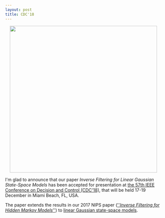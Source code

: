 ```yaml
---
layout: post
title: CDC'18 
---
```

<p align="center">
    <img width="475" src="https://cdc2018.ieeecss.org/images/banner_cdc_2018_new.jpg">
</p>

I'm glad to announce that our paper *Inverse Filtering for Linear Gaussian State-Space
Models* has been accepted for presentation at [the 57th IEEE Conference on Decision
and Control (CDC'18)](https://cdc2018.ieeecss.org/), that will be held 17-19 December in
Miami Beach, FL, USA. 

The paper extends the results in our 2017 NIPS paper ([''*Inverse Filtering for
Hidden Markov
Models*''](http://papers.nips.cc/paper/7008-inverse-filtering-for-hidden-markov-models))
to [linear Gaussian state-space
models](https://en.wikipedia.org/wiki/Kalman_filter#Underlying_dynamical_system_model). 

